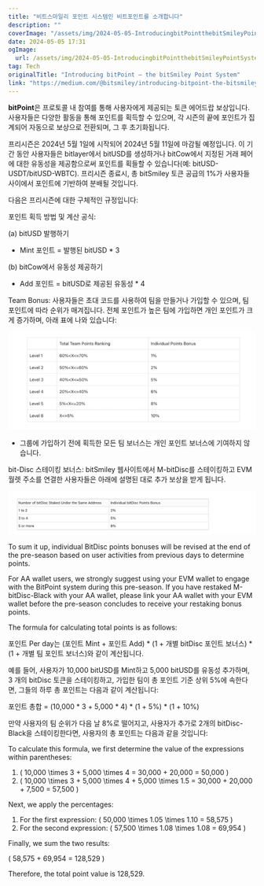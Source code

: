 ```yaml
---
title: "비트스마일리 포인트 시스템인 비트포인트를 소개합니다"
description: ""
coverImage: "/assets/img/2024-05-05-IntroducingbitPointthebitSmileyPointSystem_0.png"
date: 2024-05-05 17:31
ogImage: 
  url: /assets/img/2024-05-05-IntroducingbitPointthebitSmileyPointSystem_0.png
tag: Tech
originalTitle: "Introducing bitPoint — the bitSmiley Point System"
link: "https://medium.com/@bitsmiley/introducing-bitpoint-the-bitsmiley-point-system-1595af1ea22a"
---
```



**bitPoint**은 프로토콜 내 참여를 통해 사용자에게 제공되는 토큰 에어드랍 보상입니다. 사용자들은 다양한 활동을 통해 포인트를 획득할 수 있으며, 각 시즌의 끝에 포인트가 집계되어 자동으로 보상으로 전환되며, 그 후 초기화됩니다.

프리시즌은 2024년 5월 1일에 시작되어 2024년 5월 11일에 마감될 예정입니다. 이 기간 동안 사용자들은 bitlayer에서 bitUSD를 생성하거나 bitCow에서 지정된 거래 페어에 대한 유동성을 제공함으로써 포인트를 획들할 수 있습니다(예: bitUSD-USDT/bitUSD-WBTC). 프리시즌 종료시, 총 bitSmiley 토큰 공급의 1%가 사용자들 사이에서 포인트에 기반하여 분배될 것입니다.

다음은 프리시즌에 대한 구체적인 규정입니다:

포인트 획득 방법 및 계산 공식:



(a) bitUSD 발행하기

- Mint 포인트 = 발행된 bitUSD * 3

(b) bitCow에서 유동성 제공하기

- Add 포인트 = bitUSD로 제공된 유동성 * 4



Team Bonus: 사용자들은 초대 코드를 사용하여 팀을 만들거나 가입할 수 있으며, 팀 포인트에 따라 순위가 매겨집니다. 전체 포인트가 높은 팀에 가입하면 개인 포인트가 크게 증가하며, 아래 표에 나와 있습니다:

![Team Bonus Table](/assets/img/2024-05-05-IntroducingbitPointthebitSmileyPointSystem_0.png)

* 그룹에 가입하기 전에 획득한 모든 팀 보너스는 개인 포인트 보너스에 기여하지 않습니다.

bit-Disc 스테이킹 보너스: bitSmiley 웹사이트에서 M-bitDisc를 스테이킹하고 EVM 월렛 주소를 연결한 사용자들은 아래에 설명된 대로 추가 보상을 받게 됩니다.



![Introducing BitPoint: the BitSmiley Point System](/assets/img/2024-05-05-IntroducingbitPointthebitSmileyPointSystem_1.png)

To sum it up, individual BitDisc points bonuses will be revised at the end of the pre-season based on user activities from previous days to determine points.

For AA wallet users, we strongly suggest using your EVM wallet to engage with the BitPoint system during this pre-season. If you have restaked M-bitDisc-Black with your AA wallet, please link your AA wallet with your EVM wallet before the pre-season concludes to receive your restaking bonus points.

The formula for calculating total points is as follows:



포인트 Per day는 (포인트 Mint + 포인트 Add) * (1 + 개별 bitDisc 포인트 보너스) * (1 + 개별 팀 포인트 보너스)와 같이 계산됩니다.

예를 들어, 사용자가 10,000 bitUSD를 Mint하고 5,000 bitUSD를 유동성 추가하며, 3 개의 bitDisc 토큰을 스테이킹하고, 가입한 팀이 총 포인트 기준 상위 5%에 속한다면, 그들의 하루 총 포인트는 다음과 같이 계산됩니다:

포인트 총합 = (10,000 * 3 + 5,000 * 4) * (1 + 5%) * (1 + 10%)

만약 사용자의 팀 순위가 다음 날 8%로 떨어지고, 사용자가 추가로 2개의 bitDisc-Black을 스테이킹한다면, 사용자의 총 포인트는 다음과 같을 것입니다:



To calculate this formula, we first determine the value of the expressions within parentheses:

1. \( 10,000 \times 3 + 5,000 \times 4 = 30,000 + 20,000 = 50,000 \)
2. \( 10,000 \times 3 + 5,000 \times 4 + 5,000 \times 1.5 = 30,000 + 20,000 + 7,500 = 57,500 \)

Next, we apply the percentages:

1. For the first expression: \( 50,000 \times 1.05 \times 1.10 = 58,575 \)
2. For the second expression: \( 57,500 \times 1.08 \times 1.08 = 69,954 \)

Finally, we sum the two results:

\( 58,575 + 69,954 = 128,529 \)

Therefore, the total point value is 128,529.